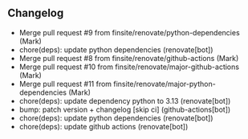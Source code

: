 ## Changelog

- Merge pull request #9 from finsite/renovate/python-dependencies (Mark)
- chore(deps): update python dependencies (renovate[bot])
- Merge pull request #8 from finsite/renovate/github-actions (Mark)
- Merge pull request #10 from finsite/renovate/major-github-actions (Mark)
- Merge pull request #11 from finsite/renovate/major-python-dependencies (Mark)
- chore(deps): update dependency python to 3.13 (renovate[bot])
- bump: patch version + changelog [skip ci] (github-actions[bot])
- chore(deps): update python dependencies (renovate[bot])
- chore(deps): update github actions (renovate[bot])